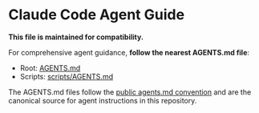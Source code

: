 # Claude Code Agent Guide

**This file is maintained for compatibility.**

For comprehensive agent guidance, **follow the nearest AGENTS.md file**:

- Root: [AGENTS.md](AGENTS.md)
- Scripts: [scripts/AGENTS.md](scripts/AGENTS.md)

The AGENTS.md files follow the [public agents.md convention](https://github.com/anthropics/claude-code) and are the canonical source for agent instructions in this repository.

